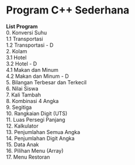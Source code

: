 # Program C++ Sederhana
**List Program** <br>
0. Konversi Suhu <br>
1.1 Transportasi <br>
1.2 Transportasi - D <br>
2. Kolam <br>
3.1 Hotel <br>
3.2 Hotel - D <br>
4.1 Makan dan Minum <br>
4.2 Makan dan Minum - D <br>
5. Bilangan Terbesar dan Terkecil <br>
6. Nilai Siswa <br>
7. Kali Tambah <br>
8. Kombinasi 4 Angka <br>
9. Segitiga <br>
10. Rangkaian Digit (UTS) <br>
11. Luas Persegi Panjang <br>
12. Kalkulator <br>
13. Penjumlahan Semua Angka <br>
14. Penjumlahan Digit Angka <br>
15. Data Anak <br>
16. Pilihan Menu (Array) <br>
17. Menu Restoran <br>



